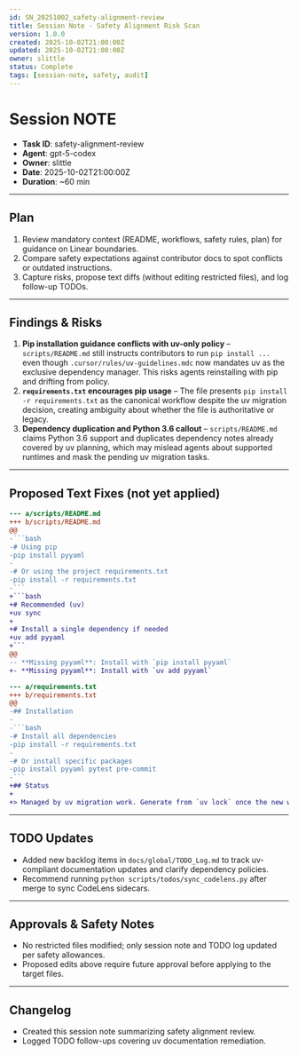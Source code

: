 ```yaml
---
id: SN_20251002_safety-alignment-review
title: Session Note - Safety Alignment Risk Scan
version: 1.0.0
created: 2025-10-02T21:00:00Z
updated: 2025-10-02T21:00:00Z
owner: slittle
status: Complete
tags: [session-note, safety, audit]
---
```


# Session NOTE

- **Task ID**: safety-alignment-review
- **Agent**: gpt-5-codex
- **Owner**: slittle
- **Date**: 2025-10-02T21:00:00Z
- **Duration**: ~60 min

---

## Plan

1. Review mandatory context (README, workflows, safety rules, plan) for guidance on Linear boundaries.
2. Compare safety expectations against contributor docs to spot conflicts or outdated instructions.
3. Capture risks, propose text diffs (without editing restricted files), and log follow-up TODOs.

---

## Findings & Risks

1. **Pip installation guidance conflicts with uv-only policy** – `scripts/README.md` still instructs contributors to run `pip install ...` even though `.cursor/rules/uv-guidelines.mdc` now mandates uv as the exclusive dependency manager. This risks agents reinstalling with pip and drifting from policy.
2. **`requirements.txt` encourages pip usage** – The file presents `pip install -r requirements.txt` as the canonical workflow despite the uv migration decision, creating ambiguity about whether the file is authoritative or legacy.
3. **Dependency duplication and Python 3.6 callout** – `scripts/README.md` claims Python 3.6 support and duplicates dependency notes already covered by uv planning, which may mislead agents about supported runtimes and mask the pending uv migration tasks.

---

## Proposed Text Fixes (not yet applied)

```diff
--- a/scripts/README.md
+++ b/scripts/README.md
@@
-```bash
-# Using pip
-pip install pyyaml
-
-# Or using the project requirements.txt
-pip install -r requirements.txt
-```
+```bash
+# Recommended (uv)
+uv sync
+
+# Install a single dependency if needed
+uv add pyyaml
+```
@@
-- **Missing pyyaml**: Install with `pip install pyyaml`
+- **Missing pyyaml**: Install with `uv add pyyaml`
```

```diff
--- a/requirements.txt
+++ b/requirements.txt
@@
-## Installation
-
-```bash
-# Install all dependencies
-pip install -r requirements.txt
-
-# Or install specific packages
-pip install pyyaml pytest pre-commit
-```
+## Status
+
+> Managed by uv migration work. Generate from `uv lock` once the new workflow lands; avoid direct pip usage.
```

---

## TODO Updates

- Added new backlog items in `docs/global/TODO_Log.md` to track uv-compliant documentation updates and clarify dependency policies.
- Recommend running `python scripts/todos/sync_codelens.py` after merge to sync CodeLens sidecars.

---

## Approvals & Safety Notes

- No restricted files modified; only session note and TODO log updated per safety allowances.
- Proposed edits above require future approval before applying to the target files.

---

## Changelog

- Created this session note summarizing safety alignment review.
- Logged TODO follow-ups covering uv documentation remediation.

